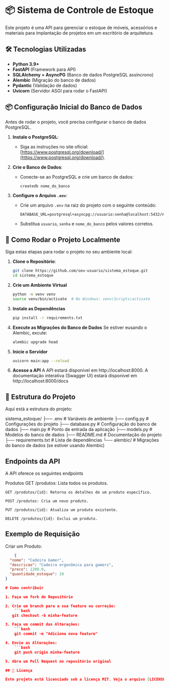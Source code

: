 # 📦 Sistema de Controle de Estoque

Este projeto é uma API para gerenciar o estoque de móveis, acessórios e materiais para implantação de projetos em um escritório de arquitetura.

## 🛠 Tecnologias Utilizadas

- **Python 3.9+**
- **FastAPI** (Framework para API)
- **SQLAlchemy + AsyncPG** (Banco de dados PostgreSQL assíncrono)
- **Alembic** (Migração do banco de dados)
- **Pydantic** (Validação de dados)
- **Uvicorn** (Servidor ASGI para rodar o FastAPI)

## 📦 Configuração Inicial do Banco de Dados

Antes de rodar o projeto, você precisa configurar o banco de dados PostgreSQL.

1. **Instale o PostgreSQL**:
   - Siga as instruções no site oficial: [https://www.postgresql.org/download/](https://www.postgresql.org/download/).

2. **Crie o Banco de Dados**:
   - Conecte-se ao PostgreSQL e crie um banco de dados:
     ```bash
     createdb nome_do_banco
     ```

3. **Configure o Arquivo `.env`**:
   - Crie um arquivo `.env` na raiz do projeto com o seguinte conteúdo:
     ```env
     DATABASE_URL=postgresql+asyncpg://usuario:senha@localhost:5432/nome_do_banco
     ```
   - Substitua `usuario`, `senha` e `nome_do_banco` pelos valores corretos.

## 🚀 Como Rodar o Projeto Localmente

Siga estas etapas para rodar o projeto no seu ambiente local:

1. **Clone o Repositório**:
   ```bash
   git clone https://github.com/seu-usuario/sistema_estoque.git
   cd sistema_estoque

2. **Crie um Ambiente Virtual**
    ```bash
    python -m venv venv
    source venv/bin/activate  # No Windows: venv\Scripts\activate

3. **Instale as Dependências**
    ```bash
    pip install -r requirements.txt

4. **Execute as Migrações do Banco de Dados**
    Se estiver eusando o Alembic, excute:
    ```bash
    alembic upgrade head

5. **Inicie o Servidor**
    ```bash
    uvicorn main:app --reload

6. **Acesse a API**
    A API estará disponível em http://localhost:8000.
    A documentação interativa (Swagger UI) estará disponível em http://localhost:8000/docs


## 📂 Estrutura do Projeto

Aqui está a estrutura do projeto:

sistema_estoque/
├── .env                  # Variáveis de ambiente
├── config.py             # Configurações do projeto
├── database.py           # Configuração do banco de dados
├── main.py               # Ponto de entrada da aplicação
├── models.py             # Modelos do banco de dados
├── README.md             # Documentação do projeto
├── requirements.txt      # Lista de dependências
└── alembic/              # Migrações do banco de dados (se estiver usando Alembic)

## Endpoints da API

A API oferece os seguintes endpoints

Produtos
    GET /produtos: Lista todos os produtos.

    GET /produtos/{id}: Retorna os detalhes de um produto específico.

    POST /produtos: Cria um novo produto.

    PUT /produtos/{id}: Atualiza um produto existente.

    DELETE /produtos/{id}: Exclui um produto.

## Exemplo de Requisição

Criar um Produto:
```json
    {
  "nome": "Cadeira Gamer",
  "descricao": "Cadeira ergonômica para gamers",
  "preco": 1200.0,
  "quantidade_estoque": 10
}

# Como contribuir

1. Faça um fork do Repositório

2. Crie um branch para a sua feature ou correção:
    ```bash
   git checkout -b minha-feature 

3. Faça um commit das Alterações:
    ```bash
    git commit -m "Adiciona nova feature"

4. Envie as Alterações:
    ```bash
    git push origin minha-feature

5. Abra um Pull Request no repositório original

## 📄 Licença

Este projeto está licenciado sob a licença MIT. Veja o arquivo [LICENSE] para mais detalhes.